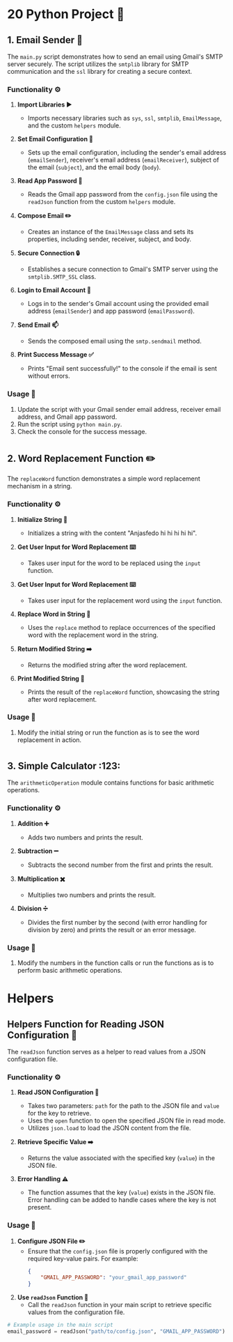 # 20 Python Project :rocket:

## 1. Email Sender :email:

The `main.py` script demonstrates how to send an email using Gmail's SMTP server securely. The script utilizes the `smtplib` library for SMTP communication and the `ssl` library for creating a secure context.

### Functionality :gear:

1. **Import Libraries :arrow_forward:**

    - Imports necessary libraries such as `sys`, `ssl`, `smtplib`, `EmailMessage`, and the custom `helpers` module.

2. **Set Email Configuration :email:**

    - Sets up the email configuration, including the sender's email address (`emailSender`), receiver's email address (`emailReceiver`), subject of the email (`subject`), and the email body (`body`).

3. **Read App Password :closed_lock_with_key:**

    - Reads the Gmail app password from the `config.json` file using the `readJson` function from the custom `helpers` module.

4. **Compose Email :pencil2:**

    - Creates an instance of the `EmailMessage` class and sets its properties, including sender, receiver, subject, and body.

5. **Secure Connection :lock:**

    - Establishes a secure connection to Gmail's SMTP server using the `smtplib.SMTP_SSL` class.

6. **Login to Email Account :key:**

    - Logs in to the sender's Gmail account using the provided email address (`emailSender`) and app password (`emailPassword`).

7. **Send Email :mailbox:**

    - Sends the composed email using the `smtp.sendmail` method.

8. **Print Success Message :white_check_mark:**
    - Prints "Email sent successfully!" to the console if the email is sent without errors.

### Usage :wrench:

1. Update the script with your Gmail sender email address, receiver email address, and Gmail app password.
2. Run the script using `python main.py`.
3. Check the console for the success message.

#

## 2. Word Replacement Function :pencil2:

The `replaceWord` function demonstrates a simple word replacement mechanism in a string.

### Functionality :gear:

1. **Initialize String :page_facing_up:**

    - Initializes a string with the content "Anjasfedo hi hi hi hi hi".

2. **Get User Input for Word Replacement :keyboard:**

    - Takes user input for the word to be replaced using the `input` function.

3. **Get User Input for Word Replacement :keyboard:**

    - Takes user input for the replacement word using the `input` function.

4. **Replace Word in String :arrows_counterclockwise:**

    - Uses the `replace` method to replace occurrences of the specified word with the replacement word in the string.

5. **Return Modified String :arrow_right:**

    - Returns the modified string after the word replacement.

6. **Print Modified String :page_with_curl:**
    - Prints the result of the `replaceWord` function, showcasing the string after word replacement.

### Usage :wrench:

1. Modify the initial string or run the function as is to see the word replacement in action.

#

## 3. Simple Calculator :123:

The `arithmeticOperation` module contains functions for basic arithmetic operations.

### Functionality :gear:

1. **Addition :heavy_plus_sign:**

    - Adds two numbers and prints the result.

2. **Subtraction :heavy_minus_sign:**

    - Subtracts the second number from the first and prints the result.

3. **Multiplication :heavy_multiplication_x:**

    - Multiplies two numbers and prints the result.

4. **Division :heavy_division_sign:**
    - Divides the first number by the second (with error handling for division by zero) and prints the result or an error message.

### Usage :wrench:

1. Modify the numbers in the function calls or run the functions as is to perform basic arithmetic operations.

#

# Helpers

## Helpers Function for Reading JSON Configuration :file_folder:

The `readJson` function serves as a helper to read values from a JSON configuration file.

### Functionality :gear:

1. **Read JSON Configuration :file_folder:**

    - Takes two parameters: `path` for the path to the JSON file and `value` for the key to retrieve.
    - Uses the `open` function to open the specified JSON file in read mode.
    - Utilizes `json.load` to load the JSON content from the file.

2. **Retrieve Specific Value :arrow_right:**

    - Returns the value associated with the specified key (`value`) in the JSON file.

3. **Error Handling :warning:**
    - The function assumes that the key (`value`) exists in the JSON file. Error handling can be added to handle cases where the key is not present.

### Usage :wrench:

1. **Configure JSON File :pencil2:**
    - Ensure that the `config.json` file is properly configured with the required key-value pairs. For example:
        ```json
        {
            "GMAIL_APP_PASSWORD": "your_gmail_app_password"
        }
        ```
2. **Use `readJson` Function :calling:**
    - Call the `readJson` function in your main script to retrieve specific values from the configuration file.

```python
# Example usage in the main script
email_password = readJson("path/to/config.json", "GMAIL_APP_PASSWORD")
```
